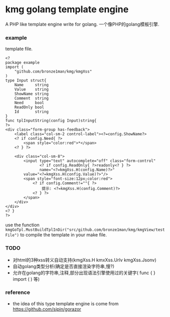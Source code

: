 kmg golang template engine
=================
A PHP like template engine write for golang.
一个像PHP的golang模板引擎.

### example
template file.
```
<?
package example
import (
    "github.com/bronze1man/kmg/kmgXss"
)
type Input struct{
	Name     string
	Value    string
	ShowName string
	Comment  string
	Need     bool
	ReadOnly bool
	Id       string
}
func tplInputString(config Input)string{
?>
<div class="form-group has-feedback">
    <label class="col-sm-2 control-label"><?=config.ShowName?>
    <? if config.Need{ ?>
        <span style="color:red">*</span>
    <? } ?>

    <div class="col-sm-8">
        <input type="text" autocomplete="off" class="form-control"
               <? if config.ReadOnly{ ?>readonly<? } ?>
               name="<?=kmgXss.H(config.Name)?>"
        value="<?=kmgXss.H(config.Value)?>"/>
        <span style="font-size:12px;color:red">
            <? if config.Comment!=""{ ?>
                提示: <?=kmgXss.H(config.Comment)?>
            <? } ?>
        </span>
    </div>
</div>
<? }
?>
```

use the function `kmgGoTpl.MustBuildTplInDir("src/github.com/bronze1man/kmg/kmgView/testFile")` to compile the template in your make file.


### TODO
* 对html的3种xss转义自动支持(kmgXss.H kmxXss.Urlv kmgXss.Jsonv)
* 自动golang类型分析(确定是否直接渲染字符串,慢?)
* 允许在golang的字符串,注释,部分出现语法引擎使用过的关键字(<?= <? ?> func { } import ( ) 等)

### reference
* the idea of this type template engine is come from https://github.com/sipin/gorazor